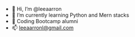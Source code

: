 - 👋 Hi, I’m @leeaarron 
- 🌱 I’m currently learning Python and Mern stacks
- 👀 Coding Bootcamp alumni
- 📫 leeaarronl@gmail.com 

<!---
leeaarron/leeaarron is a ✨ special ✨ repository because its `README.md` (this file) appears on your GitHub profile.
You can click the Preview link to take a look at your changes.
--->

